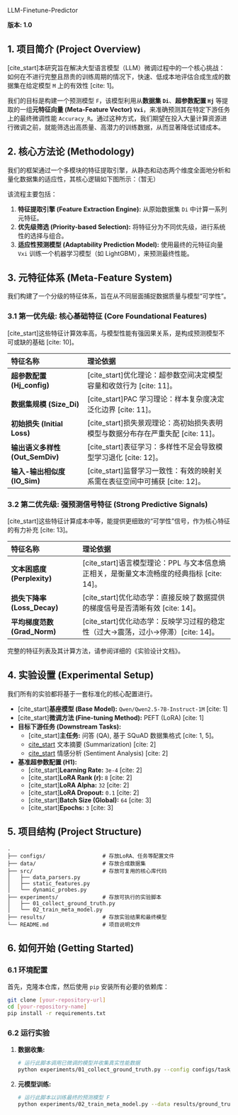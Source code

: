 LLM-Finetune-Predictor

**版本: 1.0**

## 1. 项目简介 (Project Overview)

[cite_start]本研究旨在解决大型语言模型（LLM）微调过程中的一个核心挑战：如何在不进行完整且昂贵的训练周期的情况下，快速、低成本地评估合成生成的数据集在给定模型 `M` 上的有效性 [cite: 1]。

我们的目标是构建一个预测模型 `F`，该模型利用从**数据集 `Di`**、**超参数配置 `Hj`** 等提取的一组**元特征向量 (Meta-Feature Vector) `Vxi`**，来准确预测其在特定下游任务上的最终微调性能 `Accuracy_R`。通过这种方式，我们期望在投入大量计算资源进行微调之前，就能筛选出高质量、高潜力的训练数据，从而显著降低试错成本。

## 2. 核心方法论 (Methodology)

我们的框架通过一个多模块的特征提取引擎，从静态和动态两个维度全面地分析和量化数据集的适应性，其核心逻辑如下图所示：（暂无）

该流程主要包括：
1.  **特征提取引擎 (Feature Extraction Engine):** 从原始数据集 `Di` 中计算一系列元特征。
2.  **优先级筛选 (Priority-based Selection):** 将特征分为不同优先级，进行系统性的选择与组合。
3.  **适应性预测模型 (Adaptability Prediction Model):** 使用最终的元特征向量 `Vxi` 训练一个机器学习模型（如 LightGBM），来预测最终性能。

## 3. 元特征体系 (Meta-Feature System)

我们构建了一个分级的特征体系，旨在从不同层面捕捉数据质量与模型“可学性”。

### 3.1 第一优先级: 核心基础特征 (Core Foundational Features)
[cite_start]这些特征计算效率高，与模型性能有强因果关系，是构成预测模型不可或缺的基础 [cite: 10]。

| 特征名称 | 理论依据 |
| :--- | :--- |
| **超参数配置 (Hj_config)** | [cite_start]优化理论：超参数空间决定模型容量和收敛行为 [cite: 11]。 |
| **数据集规模 (Size_Di)** | [cite_start]PAC 学习理论：样本复杂度决定泛化边界 [cite: 11]。 |
| **初始损失 (Initial Loss)** | [cite_start]损失景观理论：高初始损失表明模型与数据分布存在严重失配 [cite: 11]。 |
| **输出语义多样性 (Out_SemDiv)** | [cite_start]表征学习：多样性不足会导致模型学习退化 [cite: 12]。 |
| **输入-输出相似度 (IO_Sim)** | [cite_start]监督学习一致性：有效的映射关系需在表征空间中可捕获 [cite: 12]。 |

### 3.2 第二优先级: 强预测信号特征 (Strong Predictive Signals)
[cite_start]这些特征计算成本中等，能提供更细致的“可学性”信号，作为核心特征的有力补充 [cite: 13]。

| 特征名称 | 理论依据 |
| :--- | :--- |
| **文本困惑度 (Perplexity)** | [cite_start]语言模型理论：PPL 与文本信息熵正相关，是衡量文本流畅度的经典指标 [cite: 14]。 |
| **损失下降率 (Loss_Decay)** | [cite_start]优化动态学：直接反映了数据提供的梯度信号是否清晰有效 [cite: 14]。 |
| **平均梯度范数 (Grad_Norm)** | [cite_start]优化动态学：反映学习过程的稳定性（过大→震荡，过小→停滞）[cite: 14]。 |

完整的特征列表及其计算方法，请参阅详细的《实验设计文档》。

## 4. 实验设置 (Experimental Setup)

我们所有的实验都将基于一套标准化的核心配置进行。

* [cite_start]**基座模型 (Base Model):** `Qwen/Qwen2.5-7B-Instruct-1M` [cite: 1]
* [cite_start]**微调方法 (Fine-tuning Method):** PEFT (LoRA) [cite: 1]
* **目标下游任务 (Downstream Tasks):**
    * [cite_start]**主任务:** 问答 (QA), 基于 SQuAD 数据集格式 [cite: 1, 5]。
    * [cite_start](待扩展) 文本摘要 (Summarization) [cite: 2]
    * [cite_start](待扩展) 情感分析 (Sentiment Analysis) [cite: 2]
* **基准超参数配置 (H1):**
    * [cite_start]**Learning Rate:** `3e-4` [cite: 2]
    * [cite_start]**LoRA Rank (r):** `8` [cite: 2]
    * [cite_start]**LoRA Alpha:** `32` [cite: 2]
    * [cite_start]**LoRA Dropout:** `0.1` [cite: 2]
    * [cite_start]**Batch Size (Global):** `64` [cite: 3]
    * [cite_start]**Epochs:** `3` [cite: 3]

## 5. 项目结构 (Project Structure)

```
.
├── configs/                  # 存放LoRA、任务等配置文件
├── data/                     # 存放合成数据集
├── src/                      # 存放可复用的核心库代码
│   ├── data_parsers.py
│   ├── static_features.py
│   └── dynamic_probes.py
├── experiments/              # 存放可执行的实验脚本
│   ├── 01_collect_ground_truth.py
│   └── 02_train_meta_model.py
├── results/                  # 存放实验结果和最终模型
└── README.md                 # 项目说明文件
```

## 6. 如何开始 (Getting Started)

### 6.1 环境配置
首先，克隆本仓库，然后使用 `pip` 安装所有必要的依赖库：
```bash
git clone [your-repository-url]
cd [your-repository-name]
pip install -r requirements.txt
```

### 6.2 运行实验
1.  **数据收集:**
    ```bash
    # 运行此脚本调用已微调的模型并收集真实性能数据
    python experiments/01_collect_ground_truth.py --config configs/task_configs.json
    ```
2.  **元模型训练:**
    ```bash
    # 运行此脚本以训练最终的预测模型 F
    python experiments/02_train_meta_model.py --data results/ground_truth_data.csv
    ```
